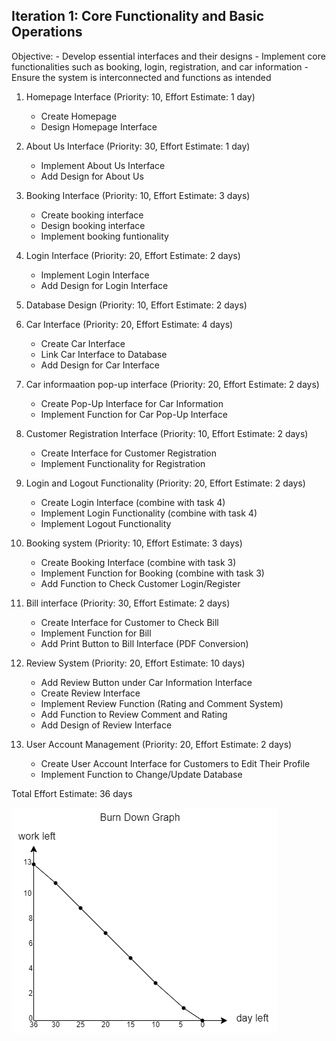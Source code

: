 ## Iteration 1: Core Functionality and Basic Operations

Objective:
     - Develop essential interfaces and their designs
     - Implement core functionalities such as booking, login, registration, and car information
     - Ensure the system is interconnected and functions as intended



1. Homepage Interface (Priority: 10, Effort Estimate: 1 day)
    - Create Homepage
    - Design Homepage Interface

2. About Us Interface (Priority: 30, Effort Estimate: 1 day)
    - Implement About Us Interface
    - Add Design for About Us

3. Booking Interface (Priority: 10, Effort Estimate: 3 days)
    - Create booking interface
    - Design booking interface
    - Implement booking funtionality

4. Login Interface (Priority: 20, Effort Estimate: 2 days)
    - Implement Login Interface
    - Add Design for Login Interface

5. Database Design (Priority: 10, Effort Estimate: 2 days)

6. Car Interface (Priority: 20, Effort Estimate: 4 days)
    - Create Car Interface
    - Link Car Interface to Database
    - Add Design for Car Interface

7. Car informaation pop-up interface (Priority: 20, Effort Estimate: 2 days)
    - Create Pop-Up Interface for Car Information
    - Implement Function for Car Pop-Up Interface

8. Customer Registration Interface (Priority: 10, Effort Estimate: 2 days)
    - Create Interface for Customer Registration
    - Implement Functionality for Registration

9. Login and Logout Functionality (Priority: 20, Effort Estimate: 2 days)
    - Create Login Interface (combine with task 4)
    - Implement Login Functionality (combine with task 4)
    - Implement Logout Functionality

10. Booking system (Priority: 10, Effort Estimate: 3 days)
    - Create Booking Interface (combine with task 3)
    - Implement Function for Booking (combine with task 3)
    - Add Function to Check Customer Login/Register

11. Bill interface (Priority: 30, Effort Estimate: 2 days)
    - Create Interface for Customer to Check Bill
    - Implement Function for Bill
    - Add Print Button to Bill Interface (PDF Conversion)

12. Review System (Priority: 20, Effort Estimate: 10 days)
    - Add Review Button under Car Information Interface
    - Create Review Interface
    - Implement Review Function (Rating and Comment System)
    - Add Function to Review Comment and Rating
    - Add Design of Review Interface
    
13. User Account Management (Priority: 20, Effort Estimate: 2 days)
    - Create User Account Interface for Customers to Edit Their Profile
    - Implement Function to Change/Update Database

Total Effort Estimate: 36 days

![Burn Down Graph](https://github.com/FortunateSon999/CP3407-Assessment-Group-1-Phoebe-Theodore/blob/main/burndownG/burndowng(1).drawio.png)

